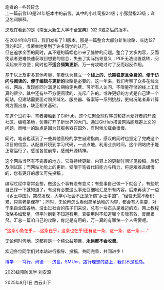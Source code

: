 笔者的一些碎碎念   
上一篇前言1.0是24年版本中的前言。其中的小吐司指24级；小豚鼠指23级；详见名词解释。

您现在看到的是《南医大新生入学不全宝典》的2.0或之后的版本。  

在2024年8月1日，我们发布了1.1版本，那是一篇整合大部分新生攻略、长达127页的PDF，很荣幸地受到了许多同学的认可。  
但在追求全面的同时，其不短的篇幅也带来了臃肿的问题。整合了太多内容，反而使读者更难快速获取到想要的信息，失去了实际指导意义；PDF无法设置跳转，阅读起来不方便；同时也**不适合频繁更新**，万一有攻略过时了反而起反作用。    

基于以上及更多其他考量，笔者认为建立一个**线上的、长期稳定且免费的、便于访问与阅读的、便于编辑与更新的**攻略是必要的。这一年来，我们考察了众多在线文档、网站，发现能同时满足长期稳定免费、可所有人访问、不限量存储的线上工具真的很少，其中还有些不方便阅读的、充斥广告的。或许更好的方式是自己建一个网站，但建站需要面对购买域名、服务器、备案等一系列挑战，更何况笔者非计算机方面出身，缺乏相关基础。

在这个过程中，笔者接触到了GitHub，这个汇聚全球程序员和技术爱好者的开源社区、编程圣地，仿佛打开了新世界的大门。通过GitHub搭设网站能规避上文的问题，而唯一的缺点是因为其服务器在国外，有时候加载会很慢。

同时，笔者也读到了一些其他高校的学生自建指南，感叹的同时也坚定了完成这个项目的信念。从配置环境到学习代码，一点点地，利用业余时间，这个网站终于能正常运行了。感谢各位前辈，感谢开源精神。

这个网站当然有不完善的地方，它将持续更新。内容上的更新时间详见投稿、后记及测试区；而网站功能上的更新，受限于笔者代码能力与精力，将是艰难且缓慢的，您有更好的想法可先投稿；

编写过程中常常会想，做这么个事有没有意义；有些事自己做一下就会了，有些坑自己踩一下就知道了，有没有必要这么事无巨细地汇总所有内容。后来再读了一边《乡土中国》，突然发现，大学小社会不正是所谓“乡土中国”，“经验无需不断积累，只需老是保存”；同时，无论再怎么看似简单幼稚的内容，都会有人需要，对于来自全国各地、没出过社会的孩子们来说，总有一块石头是难迈的坎。网上教程攻略多如繁星，但平时刷到不知道有用，真要用时不知道哪个实际有效，反而累赘。汇总一篇咱自己的攻略，肯定是有用的，万一真的有哪怕一个人需要呢。

<font color="red">“这条小鱼在乎……这条在乎，这条也在乎!还有这一条、这一条、这一条……”</font>  

无论何时何地，这都将是一个纯公益项目，**永远都不会收费**。

欢迎各位同学们对本站进行指导、投稿，共同完善，共同进步！

<p style="color:blue">博学——笃行，尚德——济世，SMUer，践行理想的路上，我们不是孤岛。</p>

2023级预防医学 刘安源 

2025年8月1日 白云山下
